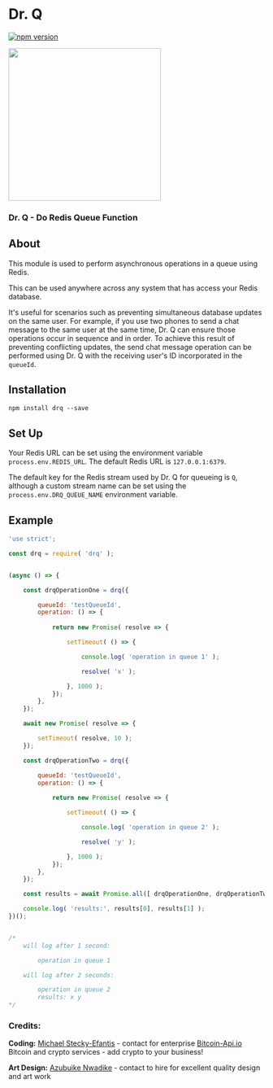 # Dr. Q

[![npm version](https://badge.fury.io/js/drq.svg)](https://badge.fury.io/js/drq)

<img
    src="https://bitcoin-api.s3.amazonaws.com/images/visual_art/azubuike-drq.png"
    width="300"
/>

### Dr. Q - Do Redis Queue Function


## About

This module is used to perform asynchronous operations in a queue using Redis.

This can be used anywhere across any system that has access your Redis database.

It's useful for scenarios such as preventing simultaneous database updates on the same user. For example, if you use two phones to send a chat message to the same user at the same time, Dr. Q can ensure those operations occur in sequence and in order. To achieve this result of preventing conflicting updates, the send chat message operation can be performed using Dr. Q with the receiving user's ID incorporated in the `queueId`.


## Installation
```
npm install drq --save
```

## Set Up
Your Redis URL can be set using the environment variable `process.env.REDIS_URL`. The default Redis URL is `127.0.0.1:6379`.

The default key for the Redis stream used by Dr. Q for queueing is `Q`, although a custom stream name can be set using the `process.env.DRQ_QUEUE_NAME` environment variable.


## Example

```.js
'use strict';

const drq = require( 'drq' );


(async () => {

    const drqOperationOne = drq({

        queueId: 'testQueueId',
        operation: () => {
            
            return new Promise( resolve => {

                setTimeout( () => {

                    console.log( 'operation in queue 1' );

                    resolve( 'x' );

                }, 1000 );
            });
        },
    });

    await new Promise( resolve => {

        setTimeout( resolve, 10 );
    });

    const drqOperationTwo = drq({

        queueId: 'testQueueId',
        operation: () => {
            
            return new Promise( resolve => {

                setTimeout( () => {

                    console.log( 'operation in queue 2' );

                    resolve( 'y' );

                }, 1000 );
            });
        },
    });

    const results = await Promise.all([ drqOperationOne, drqOperationTwo ]);

    console.log( 'results:', results[0], results[1] );
})();


/*
    will log after 1 second:

        operation in queue 1

    will log after 2 seconds:

        operation in queue 2
        results: x y
*/
```


### Credits:

**Coding:** [Michael Stecky-Efantis](https://www.linkedin.com/in/bitcoin-api) - contact for enterprise [Bitcoin-Api.io](https://bitcoin-api.io) Bitcoin and crypto services - add crypto to your business!

**Art Design:** [Azubuike Nwadike](https://www.facebook.com/xbilldn) - contact to hire for excellent quality design and art work

